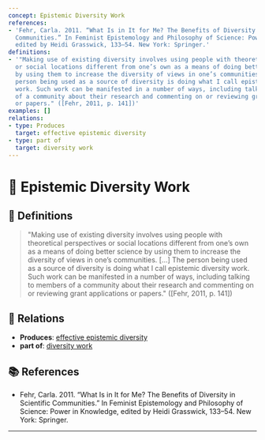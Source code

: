 ```yaml
---
concept: Epistemic Diversity Work
references:
- 'Fehr, Carla. 2011. “What Is in It for Me? The Benefits of Diversity in Scientific
  Communities.” In Feminist Epistemology and Philosophy of Science: Power in Knowledge,
  edited by Heidi Grasswick, 133–54. New York: Springer.'
definitions:
- '"Making use of existing diversity involves using people with theoretical perspectives
  or social locations different from one’s own as a means of doing better science
  by using them to increase the diversity of views in one’s communities. [...] The
  person being used as a source of diversity is doing what I call epistemic diversity
  work. Such work can be manifested in a number of ways, including talking to members
  of a community about their research and commenting on or reviewing grant applications
  or papers." ([Fehr, 2011, p. 141])'
examples: []
relations:
- type: Produces
  target: effective epistemic diversity
- type: part of
  target: diversity work
---
```


# 🧠 Epistemic Diversity Work

## 📖 Definitions

> "Making use of existing diversity involves using people with theoretical perspectives or social locations different from one’s own as a means of doing better science by using them to increase the diversity of views in one’s communities. [...] The person being used as a source of diversity is doing what I call epistemic diversity work. Such work can be manifested in a number of ways, including talking to members of a community about their research and commenting on or reviewing grant applications or papers." ([Fehr, 2011, p. 141])

## 🔗 Relations

- **Produces**: [effective epistemic diversity](./effective-epistemic-diversity.md)
- **part of**: [diversity work](./diversity-work.md)

## 📚 References

- Fehr, Carla. 2011. “What Is in It for Me? The Benefits of Diversity in Scientific Communities.” In Feminist Epistemology and Philosophy of Science: Power in Knowledge, edited by Heidi Grasswick, 133–54. New York: Springer.


---

<script src="https://giscus.app/client.js"
        data-repo="natesheehan/conceptcartography"
        data-repo-id="R_kgDOPB5QiQ"
        data-category="General"
        data-category-id="DIC_kwDOPB5Qic4CsAxd"
        data-mapping="pathname"
        data-strict="0"
        data-reactions-enabled="1"
        data-emit-metadata="0"
        data-input-position="bottom"
        data-theme="catppuccin_mocha"
        data-lang="en"
        crossorigin="anonymous"
        async>
</script>
